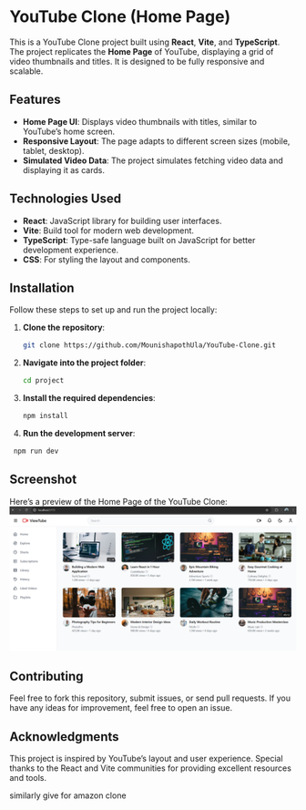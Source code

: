 # YouTube Clone (Home Page)

This is a YouTube Clone project built using **React**, **Vite**, and **TypeScript**. The project replicates the **Home Page** of YouTube, displaying a grid of video thumbnails and titles. It is designed to be fully responsive and scalable.

## Features

- **Home Page UI**: Displays video thumbnails with titles, similar to YouTube’s home screen.
- **Responsive Layout**: The page adapts to different screen sizes (mobile, tablet, desktop).
- **Simulated Video Data**: The project simulates fetching video data and displaying it as cards.

## Technologies Used

- **React**: JavaScript library for building user interfaces.
- **Vite**: Build tool for modern web development.
- **TypeScript**: Type-safe language built on JavaScript for better development experience.
- **CSS**: For styling the layout and components.

## Installation

Follow these steps to set up and run the project locally:

1. **Clone the repository**:
   ```bash
   git clone https://github.com/MounishapothUla/YouTube-Clone.git

2. **Navigate into the project folder**:
   ```bash
   cd project
3. **Install the required dependencies**:
   ```bash
   npm install
4. **Run the development server**:
  ```bash
   npm run dev
```
## Screenshot
Here’s a preview of the Home Page of the YouTube Clone:
![Home Page Screenshot](./screenshot.png)


## Contributing
Feel free to fork this repository, submit issues, or send pull requests. If you have any ideas for improvement, feel free to open an issue.

## Acknowledgments
This project is inspired by YouTube’s layout and user experience.
Special thanks to the React and Vite communities for providing excellent resources and tools.


 similarly give for amazon clone
